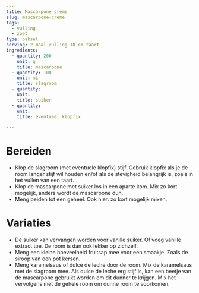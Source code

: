```yaml
---
title: Mascarpone crème
slug: mascarpone-creme
tags: 
  - vulling
  - zoet
type: baksel
serving: 2 maal vulling 18 cm taart
ingredients:
  - quantity: 200
    unit: g
    title: mascarpone
  - quantity: 100
    unit: mL
    title: slagroom
  - quantity: 
    unit: 
    title: suiker
  - quantity: 
    unit: 
    title: eventueel klopfix

---
```


# Bereiden

- Klop de slagroom (met eventuele klopfix) stijf. Gebruik klopfix als je de room langer stijf wil houden en/of als de stevigheid belangrijk is, zoals in het vullen van een taart.
- Klop de mascarpone met suiker los in een aparte kom. Mix zo kort mogelijk, anders wordt de mascarpone dun.
- Meng beiden tot een geheel. Ook hier: zo kort mogelijk mixen.

# Variaties

- De suiker kan vervangen worden voor vanille suiker. Of voeg vanille extract toe. De room is dan ook lekker op zichzelf.
- Meng een kleine hoeveelheid fruitsap mee voor een smaakje. Zoals de siroop van een pot kersen.
- Meng karamelsaus of dulce de leche door de room. Mix de karamelsaus met de slagroom mee. Als dulce de leche erg stijf is, kan een beetje van de mascarpone gebruikt worden om dit dunner te krijgen. Mix het vervolgens met de gehele room om dunne room te voorkomen.
